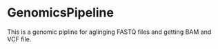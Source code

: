 # GenomicsPipeline
This is a genomic pipline for aglinging FASTQ files and getting BAM and VCF file.
